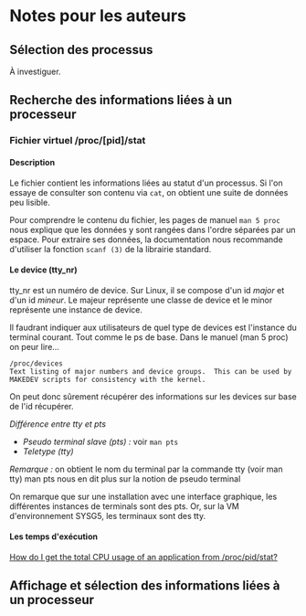 # Notes pour les auteurs
## Sélection des processus
À investiguer.

## Recherche des informations liées à un processeur
### Fichier virtuel /proc/[pid]/stat
#### Description
Le fichier contient les informations liées au statut d'un processus. Si l'on essaye de consulter son contenu via ```cat```, on obtient une suite de données peu lisible.

Pour comprendre le contenu du fichier, les pages de manuel ```man 5 proc``` nous explique que les données y sont rangées dans l'ordre séparées par un espace. Pour extraire ses données, la documentation nous recommande d'utiliser la fonction ```scanf (3)``` de la librairie standard.

#### Le device (tty_nr)
tty_nr est un numéro de device. Sur Linux, il se compose d'un id *major* et d'un id *mineur*. Le majeur représente une classe de device et le minor représente une instance de device.

Il faudrant indiquer aux utilisateurs de quel type de devices est l'instance du terminal courant. Tout comme le ps de base. Dans le manuel (man 5 proc) on peur lire...
```
/proc/devices
Text listing of major numbers and device groups.  This can be used by MAKEDEV scripts for consistency with the kernel.
```
On peut donc sûrement récupérer des informations sur les devices sur base de l'id récupérer.

*Différence entre tty et pts*
- *Pseudo terminal slave (pts) :* voir ```man pts```
- *Teletype (tty)*

*Remarque :* on obtient le nom du terminal par la commande tty (voir man tty)
man pts nous en dit plus sur la notion de pseudo terminal

On remarque que sur une installation avec une interface graphique, les différentes instances de terminals sont des pts. Or, sur la VM d'environnement SYSG5, les terminaux sont des tty.

#### Les temps d'exécution
[How do I get the total CPU usage of an application from /proc/pid/stat?](https://stackoverflow.com/questions/16726779/how-do-i-get-the-total-cpu-usage-of-an-application-from-proc-pid-stat)

## Affichage et sélection des informations liées à un processeur